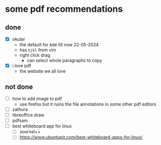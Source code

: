 # some pdf recommendations
## done
- [x] okular
	- the default for kde till now 22-05-2024
	- has `hjkl` from vim
	- right click drag
		- can select whole paragraphs to copy
- [x] i love pdf
	- the website we all love
## not done
- [ ] how to add image to pdf
	- use firefox but it ruins the file annotations in some other pdf editors
- [ ] zathura
- [ ] libreoffice draw
- [ ] pdfsam
- [ ] best whiteboard app for linux
	- [ ] xournal++
	- [ ] https://www.ubuntupit.com/best-whiteboard-apps-for-linux/
